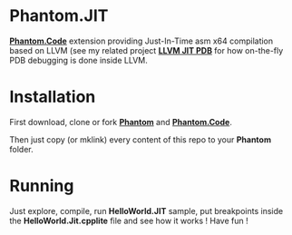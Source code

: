 # Phantom.JIT
**[Phantom.Code](https://github.com/vlmillet/Phantom.Code)** extension providing Just-In-Time asm x64 compilation based on LLVM 
(see my related project  **[LLVM JIT PDB](https://github.com/vlmillet/llvmjitpdb)** for how on-the-fly PDB debugging is done inside LLVM.

# Installation
First download, clone or fork **[Phantom](https://github.com/vlmillet/Phantom)** and **[Phantom.Code](https://github.com/vlmillet/Phantom.Code)**.

Then just copy (or mklink) every content of this repo to your **Phantom** folder.

# Running
Just explore, compile, run **HelloWorld.JIT** sample, put breakpoints inside the **HelloWorld.Jit.cpplite** file and see how it works ! Have fun !
